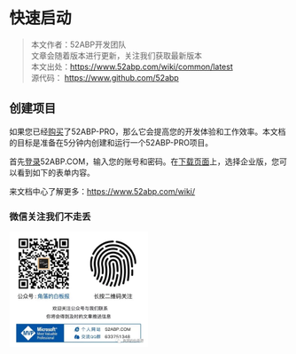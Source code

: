 # 快速启动

> 本文作者：52ABP开发团队 </br>
> 文章会随着版本进行更新，关注我们获取最新版本 </br>
> 本文出处：https://www.52abp.com/wiki/common/latest </br>
> 源代码： https://www.github.com/52abp </br>


## 创建项目

如果您已经[购买](https://www.52abp.com/Purchase)了52ABP-PRO，那么它会提高您的开发体验和工作效率。本文档的目标是准备在5分钟内创建和运行一个52ABP-PRO项目。

首先[登录](https://www.52abp.com/Account/Login)52ABP.COM，输入您的账号和密码。在[下载页面](https://www.52abp.com/Download/Index)上，选择企业版，您可以看到如下的表单内容。
 


来文档中心了解更多：https://www.52abp.com/wiki/ 

### 微信关注我们不走丢

<img src="https://raw.githubusercontent.com/52ABP/Documents/V0.16/src/mvc/images/jiaoluowechat.png" class="img-fluid text-center " alt="公众号：角落的白板报" style="
    height: 80;
    width: 250px;"/>
